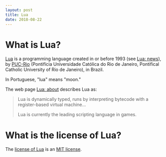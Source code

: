 ```yaml
---
layout: post
title: Lua
date: 2018-08-22
---
```


# What is Lua?

[Lua](https://www.lua.org/) is a programming language created in or before 1993 (see [Lua: news](https://www.lua.org/news.html#1993)), by [PUC-Rio](https://www.puc-rio.br/index.html) (Pontifícia Universidade Católica do Rio de Janeiro, Pontifical Catholic University of Rio de Janeiro), in Brazil.

In Portuguese, "lua" means "moon."

The web page [Lua: about](https://www.lua.org/about.html) describes Lua as:

> Lua is dynamically typed, runs by interpreting bytecode with a register-based virtual machine...
>
> Lua is currently the leading scripting language in games.

# What is the license of Lua?

The [license of Lua](https://www.lua.org/license.html) is an [MIT license](https://opensource.org/licenses/MIT).
